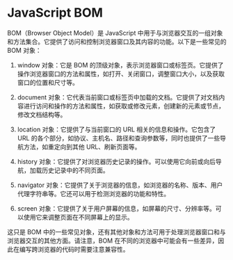 # JavaScript BOM

BOM（Browser Object Model）是 JavaScript 中用于与浏览器交互的一组对象和方法集合。它提供了访问和控制浏览器窗口及其内容的功能。以下是一些常见的 BOM 对象：

1. window 对象：它是 BOM 的顶级对象，表示浏览器窗口或标签页。它提供了操作浏览器窗口的方法和属性，如打开、关闭窗口，调整窗口大小，以及获取窗口的位置和尺寸等。

2. document 对象：它代表当前窗口或标签页中加载的文档。它提供了对文档内容进行访问和操作的方法和属性，如获取或修改元素，创建新的元素或节点，修改文档结构等。

3. location 对象：它提供了与当前窗口的 URL 相关的信息和操作。它包含了 URL 的各个部分，如协议、主机名、路径和查询参数等，同时也提供了一些导航方法，如重定向到其他 URL、刷新页面等。

4. history 对象：它提供了对浏览器历史记录的操作。可以使用它向前或向后导航，加载历史记录中的不同页面。

5. navigator 对象：它提供了关于浏览器的信息，如浏览器的名称、版本、用户代理字符串等。它还可以用于检测浏览器的功能和特性。

6. screen 对象：它提供了关于用户屏幕的信息，如屏幕的尺寸、分辨率等。可以使用它来调整页面在不同屏幕上的显示。

这只是 BOM 中的一些常见对象，还有其他对象和方法可用于处理浏览器窗口和与浏览器交互的其他方面。请注意，BOM 在不同的浏览器中可能会有一些差异，因此在编写跨浏览器的代码时需要注意兼容性。
